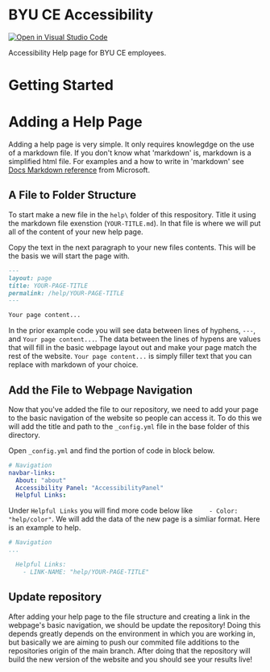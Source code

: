 # BYU CE Accessibility

[![Open in Visual Studio Code](https://img.shields.io/badge/Open%20in-Visal%20Studio%20Code-blue?style=for-the-badge&logo=visualstudiocode)](https://open.vscode.dev/byuceaccessibility/byuceaccessibility.github.io)

Accessibility Help page for BYU CE employees.

# Getting Started

# Adding a Help Page

Adding a help page is very simple. It only requires knowlegdge on the use of a markdown file. If you don't know what 'markdown' is, markdown is a simplified html file. For examples and a how to write in 'markdown' see [Docs Markdown reference](https://docs.microsoft.com/en-us/contribute/markdown-reference) from Microsoft.

## A File to Folder Structure

To start make a new file in the `help\` folder of this respository. Title it using the markdown file exenstion (`YOUR-TITLE.md`). In that file is where we will put all of the content of your new help page.

Copy the text in the next paragraph to your new files contents. This will be the basis we will start the page with.

```markdown
---
layout: page
title: YOUR-PAGE-TITLE
permalink: /help/YOUR-PAGE-TITLE
---

Your page content...
```

In the prior example code you will see data between lines of hyphens, `---`, and `Your page content...`. The data between the lines of hypens are values that will fill in the basic webpage layout out and make your page match the rest of the website. `Your page content...` is simply filler text that you can replace with markdown of your choice.

## Add the File to Webpage Navigation

Now that you've added the file to our repository, we need to add your page to the basic navigation of the website so people can access it. To do this we will add the title and path to the `_config.yml` file in the base folder of this directory.

Open `_config.yml` and find the portion of code in block below.
```yml
# Navigation
navbar-links:
  About: "about"
  Accessibility Panel: "AccessibilityPanel"
  Helpful Links:
```
Under `Helpful Links` you will find more code below like `    - Color: "help/color"`. We will add the data of the new page is a simliar format. Here is an example to help.

```yml
# Navigation
...

  Helpful Links:
    - LINK-NAME: "help/YOUR-PAGE-TITLE"
```

## Update repository

After adding your help page to the file structure and creating a link in the webpage's basic navigation, we should be update the repository! Doing this depends greatly depends on the environment in which you are working in, but basically we are aiming to push our commited file additions to the repositories origin of the main branch. After doing that the repository will build the new version of the website and you should see your results live!